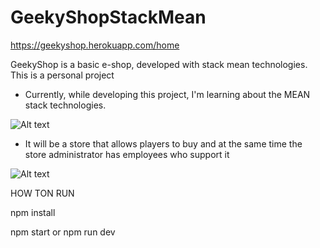 # GeekyShopStackMean
https://geekyshop.herokuapp.com/home

GeekyShop is a basic e-shop, developed with stack mean technologies. This is a personal project

- Currently, while developing this project, I'm learning about the MEAN stack technologies.

![Alt text](https://miro.medium.com/max/725/1*P8aGpuAxcVXgO4m7cByVtA.jpeg) 

- It will be a store that allows players to buy and at the same time the store administrator has employees who support it

![Alt text](https://www.growthengineering.co.uk/wp-content/uploads/2019/08/partners-page-01-1-300x300.png) 


HOW TON RUN

npm install

npm start or npm run dev
